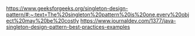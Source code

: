 https://www.geeksforgeeks.org/singleton-design-pattern/#:~:text=The%20singleton%20pattern%20is%20one,every%20object%20may%20be%20costly
https://www.journaldev.com/1377/java-singleton-design-pattern-best-practices-examples
